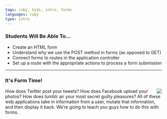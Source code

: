 ```yaml
---
tags: ruby, kids, intro, forms
languages: ruby
type: intro
---
```


### Students Will Be Able To...
* Create an HTML form
* Understand why we use the POST method in forms (as opposed to GET)
* Connect forms to routes in the application controller 
* Set up a route with the appropriate actions to process a form submission

---
### It's Form Time!
<img align="right" src="http://rlv.zcache.com/stellar_form_ol_chap_tees-r63ee48c61dde4469a30c857783e70c85_vjfex_324.jpg">How does Twitter post your tweets? How does Facebook upload your photos? How does tumblr air your most secret guilty pleasures? All of these web applications take in information from a user, mutate that information, and then display it back. We’re going to teach you guys how to do this with forms.
